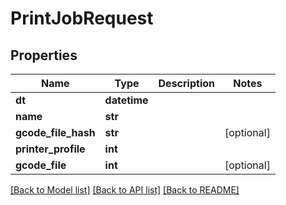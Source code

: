 # PrintJobRequest

## Properties
Name | Type | Description | Notes
------------ | ------------- | ------------- | -------------
**dt** | **datetime** |  | 
**name** | **str** |  | 
**gcode_file_hash** | **str** |  | [optional] 
**printer_profile** | **int** |  | 
**gcode_file** | **int** |  | [optional] 

[[Back to Model list]](../README.md#documentation-for-models) [[Back to API list]](../README.md#documentation-for-api-endpoints) [[Back to README]](../README.md)


